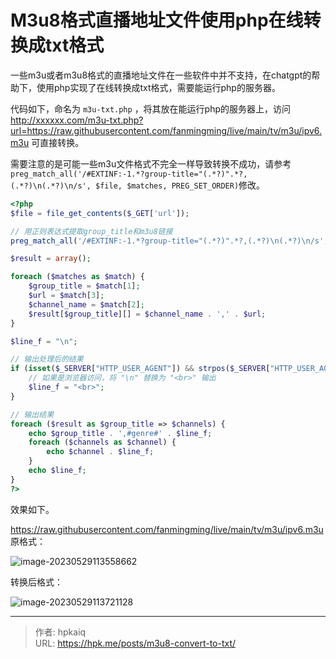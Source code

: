 # M3u8格式直播地址文件使用php在线转换成txt格式


一些m3u或者m3u8格式的直播地址文件在一些软件中并不支持，在chatgpt的帮助下，使用php实现了在线转换成txt格式，需要能运行php的服务器。

<!--more-->

代码如下，命名为 `m3u-txt.php` ，将其放在能运行php的服务器上，访问  http://xxxxxx.com/m3u-txt.php?url=https://raw.githubusercontent.com/fanmingming/live/main/tv/m3u/ipv6.m3u 可直接转换。

需要注意的是可能一些m3u文件格式不完全一样导致转换不成功，请参考`preg_match_all('/#EXTINF:-1.*?group-title="(.*?)".*?,(.*?)\n(.*?)\n/s', $file, $matches, PREG_SET_ORDER)`修改。

```php
<?php
$file = file_get_contents($_GET['url']);

// 用正则表达式提取group_title和m3u8链接
preg_match_all('/#EXTINF:-1.*?group-title="(.*?)".*?,(.*?)\n(.*?)\n/s', $file, $matches, PREG_SET_ORDER);

$result = array();

foreach ($matches as $match) {
    $group_title = $match[1];
    $url = $match[3];
    $channel_name = $match[2];
    $result[$group_title][] = $channel_name . ',' . $url;
}

$line_f = "\n";

// 输出处理后的结果
if (isset($_SERVER["HTTP_USER_AGENT"]) && strpos($_SERVER["HTTP_USER_AGENT"], "Mozilla") !== false) {
    // 如果是浏览器访问，将 "\n" 替换为 "<br>" 输出
    $line_f = "<br>"; 
}

// 输出结果
foreach ($result as $group_title => $channels) {
    echo $group_title . ',#genre#' . $line_f;
    foreach ($channels as $channel) {
        echo $channel . $line_f;
    }
    echo $line_f;
}
?>
```

效果如下。

https://raw.githubusercontent.com/fanmingming/live/main/tv/m3u/ipv6.m3u  原格式：

 ![image-20230529113558662](https://i2.wp.com/telegra.ph/file/c9f85fc0ce5ae50deee7e.png)

转换后格式：

![image-20230529113721128](https://i2.wp.com/telegra.ph/file/f1143dd072298c19c2191.png)


---

> 作者: hpkaiq  
> URL: https://hpk.me/posts/m3u8-convert-to-txt/  

